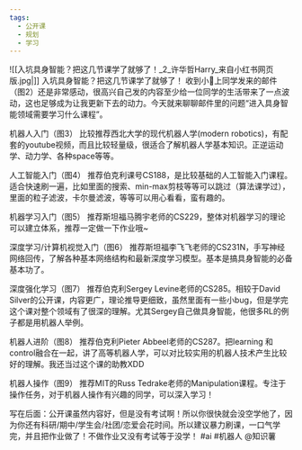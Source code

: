 ```yaml
---
tags:
  - 公开课
  - 规划
  - 学习
---
```

![[入坑具身智能？把这几节课学了就够了！_2_许华哲Harry_来自小红书网页版.jpg|]]
入坑具身智能？把这几节课学了就够了！
收到小🍠上同学发来的邮件（图2）还是非常感动，很高兴自己发的内容至少给一位同学的生活带来了一点波动，这也足够成为让我更新下去的动力。今天就来聊聊邮件里的问题“进入具身智能领域需要学习什么课程”。
	
机器人入门（图3） 比较推荐西北大学的现代机器人学(modern robotics)，有配套的youtube视频，而且比较轻量级，很适合了解机器人学基本知识。正逆运动学、动力学、各种space等等。
	
人工智能入门（图4） 推荐伯克利课号CS188，是比较基础的人工智能入门课程。适合快速刷一遍，比如里面的搜索、min-max剪枝等等可以跳过（算法课学过），里面的粒子滤波，卡尔曼滤波，等等可以用心看看，蛮有趣的。
	
机器学习入门（图5） 推荐斯坦福马腾宇老师的CS229，整体对机器学习的理论可以建立体系，推荐一定做一下作业哦~
	
深度学习/计算机视觉入门（图6）  推荐斯坦福李飞飞老师的CS231N，手写神经网络回传，了解各种基本网络结构和最新深度学习模型。基本是搞具身智能的必备基本功了。
	
深度强化学习（图7） 推荐伯克利Sergey Levine老师的CS285。相较于David Silver的公开课，内容更广，理论推导更细致，虽然里面有一些小bug，但是学完这个课对整个领域有了很深的理解。尤其Sergey自己做具身智能，他很多RL的例子都是用机器人举例。
	
机器人进阶（图8） 推荐伯克利Pieter Abbeel老师的CS287。把learning 和control融合在一起，讲了高等机器人学，可以对比较实用的机器人技术产生比较好的理解。我还当过这个课的助教XDD
	
机器人操作（图9）  推荐MIT的Russ Tedrake老师的Manipulation课程。专注于操作任务，对于机器人操作有兴趣的同学，可以深入学习！
	
写在后面：公开课虽然内容好，但是没有考试啊！所以你很快就会没空学他了，因为你还有科研/期中/学生会/社团/恋爱会花时间。所以建议暴力刷课，一口气学完，并且把作业做了！不做作业又没有考试等于没学！ #ai #机器人  @知识薯